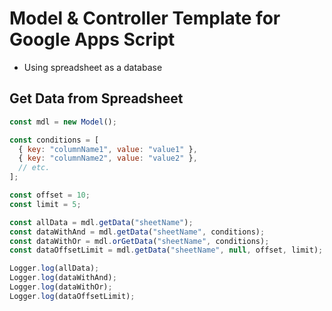 # Model & Controller Template for Google Apps Script
- Using spreadsheet as a database

## Get Data from Spreadsheet

```Javascript
const mdl = new Model();

const conditions = [
  { key: "columnName1", value: "value1" },
  { key: "columnName2", value: "value2" },
  // etc.
];

const offset = 10;
const limit = 5;

const allData = mdl.getData("sheetName");
const dataWithAnd = mdl.getData("sheetName", conditions);
const dataWithOr = mdl.orGetData("sheetName", conditions);
const dataOffsetLimit = mdl.getData("sheetName", null, offset, limit);

Logger.log(allData);
Logger.log(dataWithAnd);
Logger.log(dataWithOr);
Logger.log(dataOffsetLimit);
```